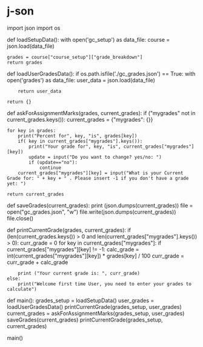 # j-son
import json
import os

def loadSetupData():
    with open('gc_setup') as data_file:
        course = json.load(data_file)

    grades = course["course_setup"]["grade_breakdown"]
    return grades

def loadUserGradesData():
    if os.path.isfile('./gc_grades.json') == True:
        with open('grades') as data_file:
            user_data = json.load(data_file)

        return user_data

    return {}

def askForAssignmentMarks(grades, current_grades):
    if ("mygrades" not in current_grades.keys()):
        current_grades = {"mygrades": {}}

    for key in grades:
        print("Percent for", key, "is", grades[key])
        if( key in current_grades["mygrades"].keys()):
            print("Your grade for", key, "is", current_grades["mygrades"][key])
            update = input("Do you want to change? yes/no: ")
            if (update=="no"):
                continue
        current_grades["mygrades"][key] = input("What is your Current Grade for: " + key + " . Please insert -1 if you don't have a grade yet: ")

    return current_grades

def saveGrades(current_grades):
    print (json.dumps(current_grades))
    file = open("gc_grades.json", "w")
    file.write(json.dumps(current_grades))
    file.close()

def printCurrentGrade(grades, current_grades):
    if (len(current_grades.keys()) > 0 and len(current_grades["mygrades"].keys()) > 0):
        curr_grade = 0
        for key in current_grades["mygrades"]:
            if current_grades["mygrades"][key] != -1:
                calc_grade = int(current_grades["mygrades"][key]) * grades[key] / 100
                curr_grade = curr_grade + calc_grade

        print ("Your current grade is: ", curr_grade)
    else:
        print("Welcome first time User, you need to enter your grades to calculate")

def main():
    grades_setup = loadSetupData()
    user_grades = loadUserGradesData()
    printCurrentGrade(grades_setup, user_grades)
    current_grades = askForAssignmentMarks(grades_setup, user_grades)
    saveGrades(current_grades)
    printCurrentGrade(grades_setup, current_grades)

  main()
